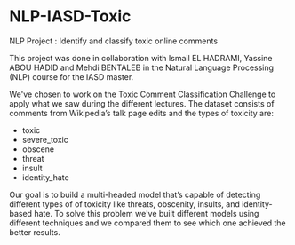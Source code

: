 # NLP-IASD-Toxic
NLP Project : Identify and classify toxic online comments

This project was done in collaboration with Ismail EL HADRAMI, Yassine ABOU HADID and Mehdi BENTALEB in the Natural Language Processing (NLP) course for the IASD master.

We've chosen to work on the Toxic Comment Classification Challenge to apply what we saw during the different lectures. The dataset consists of comments from Wikipedia’s talk page edits and the types of toxicity are:
   - toxic
   - severe_toxic
   - obscene
   - threat
   - insult
   - identity_hate

Our goal is to build a multi-headed model that’s capable of detecting different types of of toxicity like threats, obscenity, insults, and identity-based hate.
To solve this problem we've built different models using different techniques and we compared them to see which one achieved the better results.
